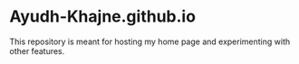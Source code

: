 # Ayudh-Khajne.github.io
This repository is meant for hosting my home page and experimenting with other features.
